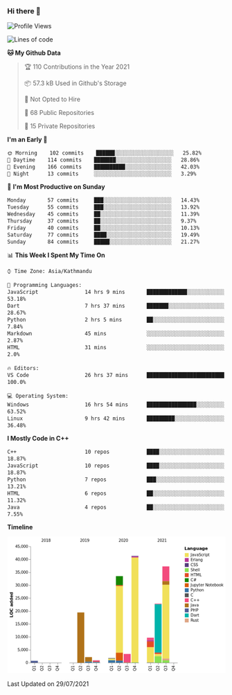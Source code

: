 ### Hi there 👋


<!--START_SECTION:waka-->
![Profile Views](http://img.shields.io/badge/Profile%20Views-4-blue)

![Lines of code](https://img.shields.io/badge/From%20Hello%20World%20I%27ve%20Written-173991%20lines%20of%20code-blue)

**🐱 My Github Data** 

> 🏆 110 Contributions in the Year 2021
 > 
> 📦 57.3 kB Used in Github's Storage 
 > 
> 🚫 Not Opted to Hire
 > 
> 📜 68 Public Repositories 
 > 
> 🔑 15 Private Repositories  
 > 
**I'm an Early 🐤** 

```text
🌞 Morning    102 commits    ██████░░░░░░░░░░░░░░░░░░░   25.82% 
🌆 Daytime    114 commits    ███████░░░░░░░░░░░░░░░░░░   28.86% 
🌃 Evening    166 commits    ██████████░░░░░░░░░░░░░░░   42.03% 
🌙 Night      13 commits     ░░░░░░░░░░░░░░░░░░░░░░░░░   3.29%

```
📅 **I'm Most Productive on Sunday** 

```text
Monday       57 commits     ███░░░░░░░░░░░░░░░░░░░░░░   14.43% 
Tuesday      55 commits     ███░░░░░░░░░░░░░░░░░░░░░░   13.92% 
Wednesday    45 commits     ██░░░░░░░░░░░░░░░░░░░░░░░   11.39% 
Thursday     37 commits     ██░░░░░░░░░░░░░░░░░░░░░░░   9.37% 
Friday       40 commits     ██░░░░░░░░░░░░░░░░░░░░░░░   10.13% 
Saturday     77 commits     ████░░░░░░░░░░░░░░░░░░░░░   19.49% 
Sunday       84 commits     █████░░░░░░░░░░░░░░░░░░░░   21.27%

```


📊 **This Week I Spent My Time On** 

```text
⌚︎ Time Zone: Asia/Kathmandu

💬 Programming Languages: 
JavaScript               14 hrs 9 mins       █████████████░░░░░░░░░░░░   53.18% 
Dart                     7 hrs 37 mins       ███████░░░░░░░░░░░░░░░░░░   28.67% 
Python                   2 hrs 5 mins        ██░░░░░░░░░░░░░░░░░░░░░░░   7.84% 
Markdown                 45 mins             ░░░░░░░░░░░░░░░░░░░░░░░░░   2.87% 
HTML                     31 mins             ░░░░░░░░░░░░░░░░░░░░░░░░░   2.0%

🔥 Editors: 
VS Code                  26 hrs 37 mins      █████████████████████████   100.0%

💻 Operating System: 
Windows                  16 hrs 54 mins      ████████████████░░░░░░░░░   63.52% 
Linux                    9 hrs 42 mins       █████████░░░░░░░░░░░░░░░░   36.48%

```

**I Mostly Code in C++** 

```text
C++                      10 repos            ████░░░░░░░░░░░░░░░░░░░░░   18.87% 
JavaScript               10 repos            ████░░░░░░░░░░░░░░░░░░░░░   18.87% 
Python                   7 repos             ███░░░░░░░░░░░░░░░░░░░░░░   13.21% 
HTML                     6 repos             ██░░░░░░░░░░░░░░░░░░░░░░░   11.32% 
Java                     4 repos             ██░░░░░░░░░░░░░░░░░░░░░░░   7.55%

```


**Timeline**

![Chart not found](https://raw.githubusercontent.com/voidash/voidash/main/charts/bar_graph.png) 


 Last Updated on 29/07/2021
<!--END_SECTION:waka-->


<!--
**voidash/voidash** is a ✨ _special_ ✨ repository because its `README.md` (this file) appears on your GitHub profile.

Here are some ideas to get you started:

- 🔭 I’m currently working on ...
- 🌱 I’m currently learning ...
- 👯 I’m looking to collaborate on ...
- 🤔 I’m looking for help with ...
- 💬 Ask me about ...
- 📫 How to reach me: ...
- 😄 Pronouns: ...
- ⚡ Fun fact: ...
-->
